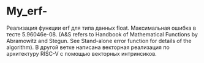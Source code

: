 # My_erf-
Реализация функции erf для типа данных float. Максимальная ошибка в тесте 5.96046e-08. (A&amp;S refers to Handbook of Mathematical Functions by Abramowitz and Stegun. See Stand-alone error function for details of the algorithm). В другой ветке написана векторная реализация по архитектуру RISC-V  с помощью векторных интринсиков.
